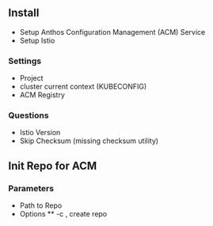 


## Install

* Setup Anthos Configuration Management (ACM) Service
* Setup Istio 

### Settings
* Project
* cluster current context (KUBECONFIG)
* ACM Registry

### Questions
* Istio Version
* Skip Checksum (missing checksum utility)


## Init Repo for ACM

### Parameters
* Path to Repo
* Options
** -c , create repo
